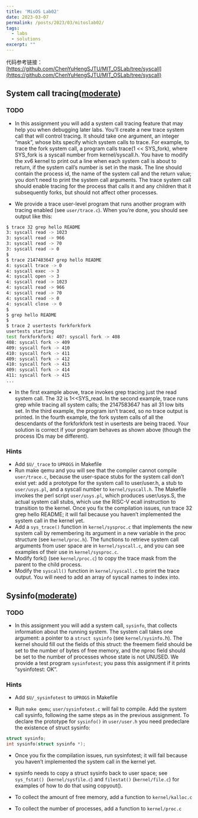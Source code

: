 ```yaml
---
title: 'MisOS Lab02'
date: 2023-03-07
permalink: /posts/2023/03/mitoslab02/
tags:
  - labs
  - solutions
excerpt: ""
---
```


代码参考链接：[https://github.com/ChenYuHengSJTU/MIT_OSLab/tree/syscall](https://github.com/ChenYuHengSJTU/MIT_OSLab/tree/syscall)

## System call tracing([moderate](https://pdos.csail.mit.edu/6.828/2020/labs/guidance.html))

### TODO

+ In this assignment you will add a system call tracing feature that may help you when debugging later labs. You’ll create a new trace system call that will control tracing. It should take one argument, an integer “mask”, whose bits specify which system calls to trace. For example, to trace the fork system call, a program calls trace(1 << SYS_fork), where SYS_fork is a syscall number from kernel/syscall.h. You have to modify the xv6 kernel to print out a line when each system call is about to return, if the system call’s number is set in the mask. The line should contain the process id, the name of the system call and the return value; you don’t need to print the system call arguments. The trace system call should enable tracing for the process that calls it and any children that it subsequently forks, but should not affect other processes.

+ We provide a trace user-level program that runs another program with tracing enabled (see `user/trace.c`). When you’re done, you should see output like this:

```bash
$ trace 32 grep hello README
3: syscall read -> 1023
3: syscall read -> 966
3: syscall read -> 70
3: syscall read -> 0
$
$ trace 2147483647 grep hello README
4: syscall trace -> 0
4: syscall exec -> 3
4: syscall open -> 3
4: syscall read -> 1023
4: syscall read -> 966
4: syscall read -> 70
4: syscall read -> 0
4: syscall close -> 0
$
$ grep hello README
$
$ trace 2 usertests forkforkfork
usertests starting
test forkforkfork: 407: syscall fork -> 408
408: syscall fork -> 409
409: syscall fork -> 410
410: syscall fork -> 411
409: syscall fork -> 412
410: syscall fork -> 413
409: syscall fork -> 414
411: syscall fork -> 415
...
```

+ In the first example above, trace invokes grep tracing just the read system call. The 32 is 1<<SYS_read. In the second example, trace runs grep while tracing all system calls; the 2147583647 has all 31 low bits set. In the third example, the program isn’t traced, so no trace output is printed. In the fourth example, the fork system calls of all the descendants of the forkforkfork test in usertests are being traced. Your solution is correct if your program behaves as shown above (though the process IDs may be different).

### Hints

+ Add `$U/_trace` to `UPROGS` in Makefile
+ Run make qemu and you will see that the compiler cannot compile `user/trace.c`, because the user-space stubs for the system call don’t exist yet: add a prototype for the system call to user/user.h, a stub to `user/usys.pl`, and a syscall number to `kernel/syscall.h`. The Makefile invokes the perl script `user/usys.pl`, which produces user/usys.S, the actual system call stubs, which use the RISC-V ecall instruction to transition to the kernel. Once you fix the compilation issues, run trace 32 grep hello README; it will fail because you haven’t implemented the system call in the kernel yet.
+ Add a `sys_trace()` function in `kernel/sysproc.c` that implements the new system call by remembering its argument in a new variable in the proc structure (see `kernel/proc.h`). The functions to retrieve system call arguments from user space are in `kernel/syscall.c`, and you can see examples of their use in `kernel/sysproc.c`.
+ Modify fork() (see `kernel/proc.c`) to copy the trace mask from the parent to the child process.
+ Modify the `syscall()` function in `kernel/syscall.c` to print the trace output. You will need to add an array of syscall names to index into.

## Sysinfo([moderate](https://pdos.csail.mit.edu/6.828/2020/labs/guidance.html))

### TODO

+ In this assignment you will add a system call, `sysinfo`, that collects information about the running system. The system call takes one argument: a pointer to a `struct sysinfo` (see `kernel/sysinfo.`h). The kernel should fill out the fields of this struct: the freemem field should be set to the number of bytes of free memory, and the nproc field should be set to the number of processes whose state is not UNUSED. We provide a test program `sysinfotest`; you pass this assignment if it prints “sysinfotest: OK”.

### Hints

+ Add `$U/_sysinfotest` to `UPROGS` in Makefile

+ Run `make qemu`; `user/sysinfotest.c` will fail to compile. Add the system call sysinfo, following the same steps as in the previous assignment. To declare the prototype for `sysinfo()` in `user/user.h` you need predeclare the existence of struct sysinfo:

```c
struct sysinfo;
int sysinfo(struct sysinfo *);
```

+ Once you fix the compilation issues, run sysinfotest; it will fail because you haven’t implemented the system call in the kernel yet.

+ sysinfo needs to copy a struct sysinfo back to user space; see `sys_fstat() `(`kernel/sysfile.c`) and `filestat()` (`kernel/file.c`) for examples of how to do that using copyout().

+ To collect the amount of free memory, add a function to `kernel/kalloc.c`

+ To collect the number of processes, add a function to `kernel/proc.c`